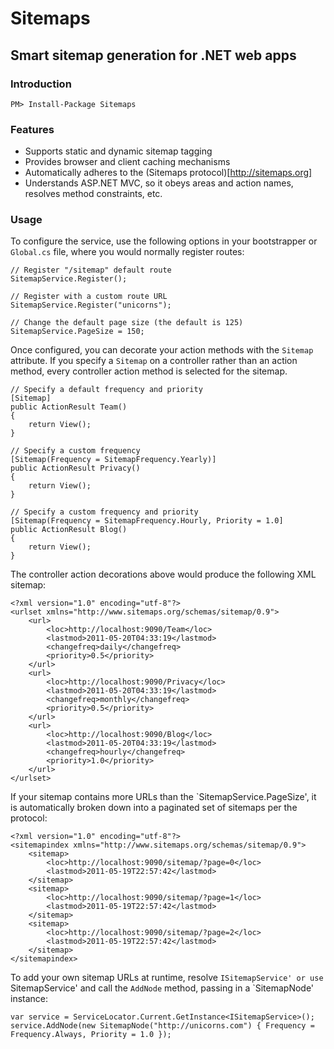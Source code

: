 # Sitemaps
## Smart sitemap generation for .NET web apps

### Introduction

    PM> Install-Package Sitemaps

### Features

* Supports static and dynamic sitemap tagging
* Provides browser and client caching mechanisms
* Automatically adheres to the (Sitemaps protocol)[http://sitemaps.org]
* Understands ASP.NET MVC, so it obeys areas and action names, resolves method constraints, etc.

### Usage

To configure the service, use the following options in your bootstrapper or `Global.cs` file,
where you would normally register routes:

    // Register "/sitemap" default route
    SitemapService.Register();

    // Register with a custom route URL
    SitemapService.Register("unicorns");

    // Change the default page size (the default is 125)
    SitemapService.PageSize = 150;

Once configured, you can decorate your action methods with the `Sitemap` attribute.
If you specify a `Sitemap` on a controller rather than an action method, every controller
action method is selected for the sitemap.

    // Specify a default frequency and priority
    [Sitemap]
    public ActionResult Team()
    {
        return View();
    }
    
    // Specify a custom frequency
    [Sitemap(Frequency = SitemapFrequency.Yearly)]
    public ActionResult Privacy()
    {
        return View();
    }   

    // Specify a custom frequency and priority
    [Sitemap(Frequency = SitemapFrequency.Hourly, Priority = 1.0]
    public ActionResult Blog()
    {
        return View();
    }

The controller action decorations above would produce the following XML sitemap:

    <?xml version="1.0" encoding="utf-8"?>
    <urlset xmlns="http://www.sitemaps.org/schemas/sitemap/0.9">
        <url>
            <loc>http://localhost:9090/Team</loc>
            <lastmod>2011-05-20T04:33:19</lastmod>
            <changefreq>daily</changefreq>
            <priority>0.5</priority>
        </url>
        <url>
            <loc>http://localhost:9090/Privacy</loc>
            <lastmod>2011-05-20T04:33:19</lastmod>
            <changefreq>monthly</changefreq>
            <priority>0.5</priority>
        </url>
        <url>
            <loc>http://localhost:9090/Blog</loc>
            <lastmod>2011-05-20T04:33:19</lastmod>
            <changefreq>hourly</changefreq>
            <priority>1.0</priority>
        </url>
    </urlset>

If your sitemap contains more URLs than the `SitemapService.PageSize', it is automatically
broken down into a paginated set of sitemaps per the protocol:
    
    <?xml version="1.0" encoding="utf-8"?>
    <sitemapindex xmlns="http://www.sitemaps.org/schemas/sitemap/0.9">
        <sitemap>
            <loc>http://localhost:9090/sitemap/?page=0</loc>
            <lastmod>2011-05-19T22:57:42</lastmod>
        </sitemap>
        <sitemap>
            <loc>http://localhost:9090/sitemap/?page=1</loc>
            <lastmod>2011-05-19T22:57:42</lastmod>
        </sitemap>
        <sitemap>
            <loc>http://localhost:9090/sitemap/?page=2</loc>
            <lastmod>2011-05-19T22:57:42</lastmod>
        </sitemap>
    </sitemapindex>

To add your own sitemap URLs at runtime, resolve `ISitemapService' or use `SitemapService'
and call the `AddNode` method, passing in a `SitemapNode' instance:

    var service = ServiceLocator.Current.GetInstance<ISitemapService>();
    service.AddNode(new SitemapNode("http://unicorns.com") { Frequency = Frequency.Always, Priority = 1.0 });
    